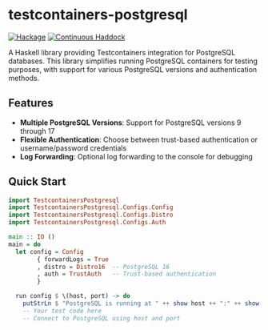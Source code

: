 # testcontainers-postgresql

[![Hackage](https://img.shields.io/hackage/v/testcontainers-postgresql.svg)](https://hackage.haskell.org/package/testcontainers-postgresql)
[![Continuous Haddock](https://img.shields.io/badge/haddock-master-blue)](https://nikita-volkov.github.io/testcontainers-postgresql/)

A Haskell library providing Testcontainers integration for PostgreSQL databases. This library simplifies running PostgreSQL containers for testing purposes, with support for various PostgreSQL versions and authentication methods.

## Features

- **Multiple PostgreSQL Versions**: Support for PostgreSQL versions 9 through 17
- **Flexible Authentication**: Choose between trust-based authentication or username/password credentials
- **Log Forwarding**: Optional log forwarding to the console for debugging

## Quick Start

```haskell
import TestcontainersPostgresql
import TestcontainersPostgresql.Configs.Config
import TestcontainersPostgresql.Configs.Distro
import TestcontainersPostgresql.Configs.Auth

main :: IO ()
main = do
  let config = Config
        { forwardLogs = True
        , distro = Distro16  -- PostgreSQL 16
        , auth = TrustAuth   -- Trust-based authentication
        }

  run config $ \(host, port) -> do
    putStrLn $ "PostgreSQL is running at " ++ show host ++ ":" ++ show port
    -- Your test code here
    -- Connect to PostgreSQL using host and port
```
